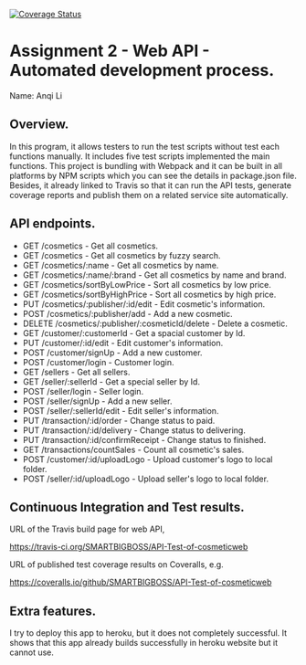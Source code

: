 <a href='https://coveralls.io/github/SMARTBIGBOSS/API-Test-of-cosmeticweb'><img src='https://coveralls.io/repos/github/SMARTBIGBOSS/API-Test-of-cosmeticweb/badge.svg' alt='Coverage Status' /></a>

# Assignment 2 - Web API - Automated development process.

Name: Anqi Li 

## Overview.

 In this program, it allows testers to run the test scripts without test each functions manually. It includes five test scripts implemented the main functions. This project is bundling with Webpack and it can be built in all platforms by NPM scripts which you can see the details in package.json file. Besides, it already linked to Travis so that it can run the API tests, generate coverage reports and publish them on a related service site automatically.

## API endpoints.

 + GET /cosmetics - Get all cosmetics.
 + GET /cosmetics - Get all cosmetics by fuzzy search.
 + GET /cosmetics/:name - Get all cosmetics by name.
 + GET /cosmetics/:name/:brand - Get all cosmetics by name and brand.
 + GET /cosmetics/sortByLowPrice - Sort all cosmetics by low price.
 + GET /cosmetics/sortByHighPrice - Sort all cosmetics by high price.
 + PUT /cosmetics/:publisher/:id/edit - Edit cosmetic's information.
 + POST /cosmetics/:publisher/add - Add a new cosmetic.
 + DELETE /cosmetics/:publisher/:cosmeticId/delete - Delete a cosmetic.
 + GET /customer/:customerId - Get a spacial customer by Id.
 + PUT /customer/:id/edit - Edit customer's information.
 + POST /customer/signUp - Add a new customer.
 + POST /customer/login - Customer login.
 + GET /sellers - Get all sellers.
 + GET /seller/:sellerId - Get a special seller by Id.
 + POST /seller/login - Seller login.
 + POST /seller/signUp - Add a new seller.
 + POST /seller/:sellerId/edit - Edit seller's information.
 + PUT /transaction/:id/order - Change status to paid.
 + PUT /transaction/:id/delivery - Change status to delivering.
 + PUT /transaction/:id/confirmReceipt - Change status to finished.
 + GET /transactions/countSales - Count all cosmetic's sales.
 + POST /customer/:id/uploadLogo - Upload customer's logo to local folder.
 + POST /seller/:id/uploadLogo - Upload seller's logo to local folder.

## Continuous Integration and Test results.

 URL of the Travis build page for web API,

https://travis-ci.org/SMARTBIGBOSS/API-Test-of-cosmeticweb


 URL of published test coverage results on Coveralls, e.g.  

https://coveralls.io/github/SMARTBIGBOSS/API-Test-of-cosmeticweb


## Extra features.
 I try to deploy this app to heroku, but it does not completely successful. It shows that this app already builds successfully in heroku website but it cannot use.
